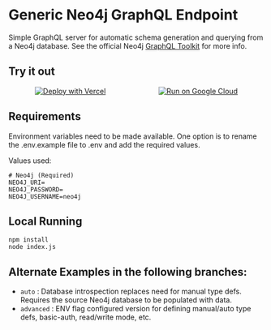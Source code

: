 # Generic Neo4j GraphQL Endpoint

Simple GraphQL server for automatic schema generation and querying from a Neo4j database. See the official Neo4j [GraphQL Toolkit](https://neo4j.com/docs/graphql/current/getting-started/toolbox/) for more info.

## Try it out

<div style="display: flex; justify-content: space-around;">
  <a href="https://vercel.com/new/clone?repository-url=https%3A%2F%2Fgithub.com%2Fjalakoo%2Fneo4j-graphql-server%2F&env=NEO4J_URI,NEO4J_USERNAME,NEO4J_PASSWORD">
    <img src="https://vercel.com/button" alt="Deploy with Vercel">
  </a>
  <a href="https://deploy.cloud.run">
    <img src="https://deploy.cloud.run/button.svg" alt="Run on Google Cloud">
  </a>
</div>

## Requirements

Environment variables need to be made available. One option is to rename the .env.example file to .env and add the required values.

Values used:

```
# Neo4j (Required)
NEO4J_URI=
NEO4J_PASSWORD=
NEO4J_USERNAME=neo4j
```

## Local Running

```
npm install
node index.js
```

## Alternate Examples in the following branches:

- `auto` : Database introspection replaces need for manual type defs. Requires the source Neo4j database to be populated with data.
- `advanced` : ENV flag configured version for defining manual/auto type defs, basic-auth, read/write mode, etc.
